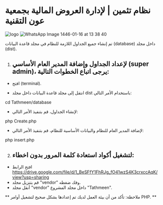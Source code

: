 # نظام تثمين | لإدارة العروض المالية بجمعية عون التقنية #
![logo](https://github.com/user-attachments/assets/b2cc5f5a-94f7-4dfb-81fa-90f6ce9b0984)
![WhatsApp Image 1446-01-16 at 13 38 40](https://github.com/user-attachments/assets/c77aa0e8-352a-4f4b-96fc-5a6e37acfec0)


تم إنشاء جميع الجداول اللازمة للنظام في مجلد قاعدة البيانات (database) داخل مجلد (dist).
1. ## لإعداد الجداول وإضافة المدير العام الأساسي (super admin)، يرجى اتباع الخطوات التالية: ##

- افتح (terminal).

- انتقل إلى مجلد قاعدة البيانات داخل مجلد dist باستخدام الأمر التالي:

cd Tathmeen/database

- لإنشاء الجداول، قم بتنفيذ الأمر التالي:

php Create.php

- لإضافة المدير العام للنظام والبيانات الأساسية للنظام، قم بتنفيذ الأمر التالي:

php insert.php

2. ## لتشغيل أكواد استعادة كلمة المرور بدون اخطاء: ##
- افتح الرابط https://drive.google.com/file/d/1_BeSFfY1FhRJg_fO41wzS4K3crxccAqK/view?usp=sharing
-  قم بتنزيل مجلد "vendor" وفك ضغطه.
-  أنقل مجلد "vendor" داخل مجلد المشروع "Tathmeen".


** ملاحظة: تأكد من أن بيئة العمل لديك تم إعدادها بشكل صحيح لتشغيل أوامر PHP. **
